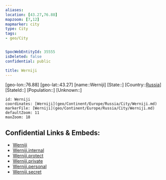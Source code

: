 ```yaml
---
aliases: 
location: [43.27,76.88]
mapzoom: [7,12] 
mapmarker: city 
type: City
tags:
- geo/City


SpocWebEntityId: 35555
isDeleted: false
confidential: public

title: Werniji
---
```

[geo-lon::76.88]
[geo-lat::43.27]
[name::Werniji]
[State::]
[Country::[Russia](geo/Continent/Europe/Russia.md)]
[StateId::]
[Population::]
[Unknown::]


```leaflet
id: Werniji
coordinates: [Werniji](geo/Continent/Europe/Russia/City/Werniji.md)
markerFile: [Werniji](geo/Continent/Europe/Russia/City/Werniji.md)
defaultZoom: 11 
maxZoom: 18
```


## Confidential Links & Embeds: 
- [Werniji](../../../../../../_public/geo/Continent/Europe/Russia/City/Werniji.md) 
- [Werniji.internal](../../../../../../_internal/geo/Continent/Europe/Russia/City/Werniji.internal.md) 
- [Werniji.protect](../../../../../../_protect/geo/Continent/Europe/Russia/City/Werniji.protect.md) 
- [Werniji.private](../../../../../../_private/geo/Continent/Europe/Russia/City/Werniji.private.md) 
- [Werniji.personal](../../../../../../_personal/geo/Continent/Europe/Russia/City/Werniji.personal.md) 
- [Werniji.secret](../../../../../../_secret/geo/Continent/Europe/Russia/City/Werniji.secret.md) 
